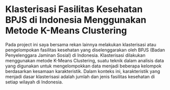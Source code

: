 # Klasterisasi Fasilitas Kesehatan BPJS di Indonesia Menggunakan Metode K-Means Clustering
Pada project ini saya bersama rekan lainnya melakukan klasterisasi atau pengelompokan fasilitas kesehatan yang diselenggarakan oleh BPJS (Badan Penyelenggara Jaminan Sosial) di Indonesia. Klasterisasi dilakukan menggunakan metode K-Means Clustering, suatu teknik dalam analisis data yang digunakan untuk mengelompokkan data menjadi beberapa kelompok berdasarkan kesamaan karakteristik. Dalam konteks ini, karakteristik yang menjadi dasar klasterisasi adalah jumlah dan jenis fasilitas kesehatan di setiap wilayah di Indonesia.
